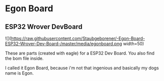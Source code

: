 # Egon Board
## ESP32 Wrover DevBoard

![](https://raw.githubusercontent.com/Staubgeborener/-Egon-Board-ESP32-Wrover-Dev-Board-/master/media/egonboard.png width=50)

These are parts (created with eagle) for a ESP32 Dev Board. You also find the bom file inside.

I called it Egon Board, because i'm not that ingenious and basically my dogs name is Egon.
